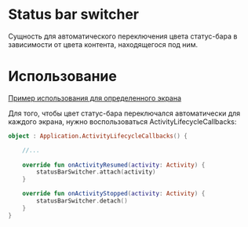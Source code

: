 # Status bar switcher

Сущность для автоматического переключения цвета статус-бара в зависимости от цвета контента, находящегося под ним.

# Использование
[Пример использования для определенного экрана](../sample)

Для того, чтобы цвет статус-бара переключался автоматически для каждого экрана, нужно воспользоваться ActivityLifecycleCallbacks:

```kotlin
object : Application.ActivityLifecycleCallbacks() {

    //...
    
    override fun onActivityResumed(activity: Activity) {
        statusBarSwitcher.attach(activity)
    }

    override fun onActivityStopped(activity: Activity) {
        statusBarSwitcher.detach()
    }
}
```
